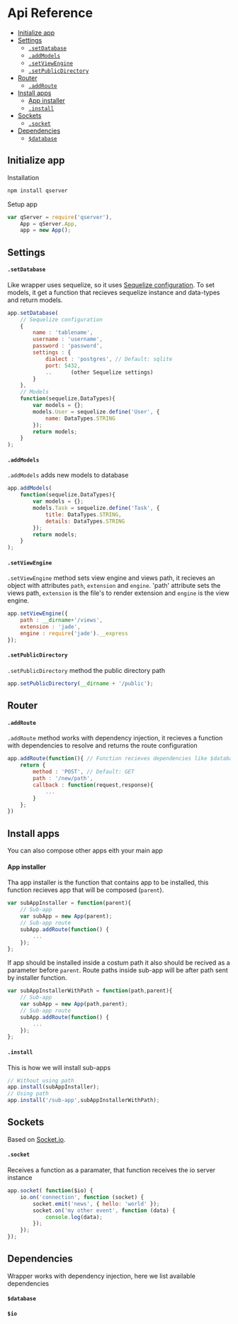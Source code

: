 Api Reference
=============

- [Initialize app](#initialize-app)
- [Settings](#settings)
    - [`.setDatabase`](#setdatabase)
    - [`.addModels`](#addModels)
    - [`.setViewEngine`](#setviewengine)
    - [`.setPublicDirectory`](#setpublicdirectory)
- [Router](#router)
    - [`.addRoute`](#addroute)
- [Install apps](#install-apps)
    - [App installer](#app-installer)
    - [`.install`](#install)
- [Sockets](#sockets)
    - [`.socket`](#socket)
- [Dependencies](#dependencies)
    - [`$database`](#database)

## Initialize app
Installation
```bash
npm install qserver
```
Setup app
```js
var qServer = require('qserver'),
    App = qServer.App,
    app = new App();
```

## Settings
#### `.setDatabase`
Like wrapper uses sequelize, so it uses [Sequelize configuration](http://sequelizejs.com/docs/1.7.8/usage#basics).
To set models, it get a function that recieves sequelize instance and data-types and return models.
```js
app.setDatabase(
    // Sequelize configuration
    {
        name : 'tablename',
        username : 'username',
        password : 'password',
        settings : {
            dialect : 'postgres', // Default: sqlite
            port: 5432,
            ..      (other Sequelize settings)
        }
    },
    // Models
    function(sequelize,DataTypes){
        var models = {};
        models.User = sequelize.define('User', {
            name: DataTypes.STRING
        });
        return models;
    }
);
```
#### `.addModels`
`.addModels` adds new models to database
```js
app.addModels(
    function(sequelize,DataTypes){
        var models = {};
        models.Task = sequelize.define('Task', {
            title: DataTypes.STRING,
            details: DataTypes.STRING
        });
        return models;
    }
);
```

#### `.setViewEngine`
`.setViewEngine`  method sets view engine and views path, it recieves an object with attributes `path`, `extension` and `engine`.
'path' attribute sets the views path, `extension` is the file's to render extension and `engine` is the view engine.
```js
app.setViewEngine({
    path : __dirname+'/views',
    extension : 'jade',
    engine : require('jade').__express
});
```
#### `.setPublicDirectory`
`.setPublicDirectory`  method the public directory path
```js
app.setPublicDirectory(__dirname + '/public');
```

## Router
#### `.addRoute`
`.addRoute` method works with dependency injection, it recieves a function with dependencies to resolve and returns the route configuration
```js
app.addRoute(function(){ // Function recieves dependencies like $database
    return {   
        method : 'POST', // Default: GET
        path : '/new/path',
        callback : function(request,response){
            ...
        }
    };
})
```

## Install apps
You can also compose other apps eith your main app
#### App installer
Tha app installer is the function that contains app to be installed, this function recieves app that will be composed (`parent`).
```js
var subAppInstaller = function(parent){
    // Sub-app
    var subApp = new App(parent);
    // Sub-app route
    subApp.addRoute(function() {
        ...
    });
};
```
If app should be installed inside a costum path it also should be recived as a parameter before `parent`. Route paths inside sub-app will be after path sent by installer function.
```js
var subAppInstallerWithPath = function(path,parent){
    // Sub-app
    var subApp = new App(path,parent);
    // Sub-app route
    subApp.addRoute(function() {
        ...
    });
};
```

#### `.install`
This is how we will install sub-apps
```js
// Without using path
app.install(subAppInstaller);
// Using path
app.install('/sub-app',subAppInstallerWithPath);
```

## Sockets
Based on [Socket.io](http://socket.io/docs/).
#### `.socket`
Receives a function as a paramater, that function receives the io server instance
```js
app.socket( function($io) {
    io.on('connection', function (socket) {
        socket.emit('news', { hello: 'world' });
        socket.on('my other event', function (data) {
            console.log(data);
        });
    }); 
});
```

## Dependencies
Wrapper works with dependency injection, here we list available dependencies
#### `$database`
#### `$io`
